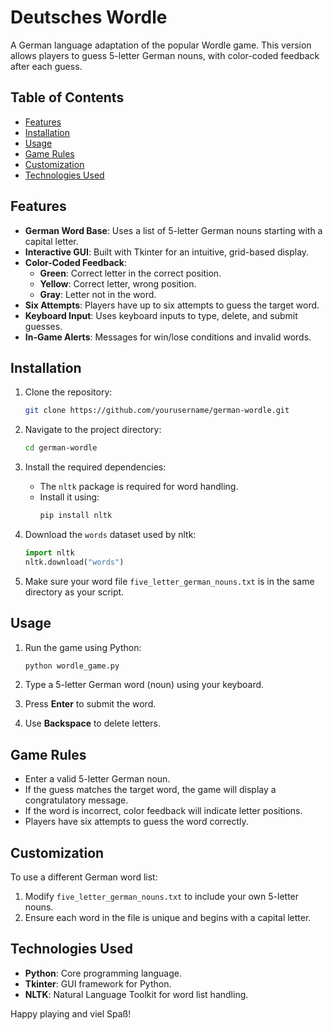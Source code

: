 # Deutsches Wordle

A German language adaptation of the popular Wordle game. This version allows players to guess 5-letter German nouns, with color-coded feedback after each guess.

## Table of Contents
- [Features](#features)
- [Installation](#installation)
- [Usage](#usage)
- [Game Rules](#game-rules)
- [Customization](#customization)
- [Technologies Used](#technologies-used)

## Features
- **German Word Base**: Uses a list of 5-letter German nouns starting with a capital letter.
- **Interactive GUI**: Built with Tkinter for an intuitive, grid-based display.
- **Color-Coded Feedback**:
  - **Green**: Correct letter in the correct position.
  - **Yellow**: Correct letter, wrong position.
  - **Gray**: Letter not in the word.
- **Six Attempts**: Players have up to six attempts to guess the target word.
- **Keyboard Input**: Uses keyboard inputs to type, delete, and submit guesses.
- **In-Game Alerts**: Messages for win/lose conditions and invalid words.

## Installation
1. Clone the repository:
   ```bash
   git clone https://github.com/yourusername/german-wordle.git
   ```
2. Navigate to the project directory:
   ```bash
   cd german-wordle
   ```
3. Install the required dependencies:
   - The `nltk` package is required for word handling.
   - Install it using:
     ```bash
     pip install nltk
     ```

4. Download the `words` dataset used by nltk:
   ```python
   import nltk
   nltk.download("words")
   ```

5. Make sure your word file `five_letter_german_nouns.txt` is in the same directory as your script.

## Usage
1. Run the game using Python:
   ```bash
   python wordle_game.py
   ```

2. Type a 5-letter German word (noun) using your keyboard.
3. Press **Enter** to submit the word.
4. Use **Backspace** to delete letters.

## Game Rules
- Enter a valid 5-letter German noun.
- If the guess matches the target word, the game will display a congratulatory message.
- If the word is incorrect, color feedback will indicate letter positions.
- Players have six attempts to guess the word correctly.

## Customization
To use a different German word list:
1. Modify `five_letter_german_nouns.txt` to include your own 5-letter nouns.
2. Ensure each word in the file is unique and begins with a capital letter.

## Technologies Used
- **Python**: Core programming language.
- **Tkinter**: GUI framework for Python.
- **NLTK**: Natural Language Toolkit for word list handling.

Happy playing and viel Spaß!
